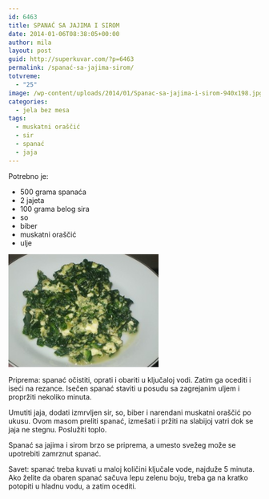 ```yaml
---
id: 6463
title: SPANAĆ SA JAJIMA I SIROM
date: 2014-01-06T08:38:05+00:00
author: mila
layout: post
guid: http://superkuvar.com/?p=6463
permalink: /spanać-sa-jajima-sirom/
totvreme:
  - "25"
image: /wp-content/uploads/2014/01/Spanac-sa-jajima-i-sirom-940x198.jpg
categories:
  - jela bez mesa
tags:
  - muskatni oraščić
  - sir
  - spanać
  - jaja
---
```

Potrebno je:

  * 500 grama spanaća
  * 2 jajeta
  * 100 grama belog sira
  * so
  * biber
  * muskatni oraščić
  * ulje

[<img class="alignnone size-medium wp-image-6465" src="/wp-content/uploads/2014/01/Spanac-sa-jajima-i-sirom-300x225.jpg" alt="Spanac sa jajima i sirom" width="300" height="225" />](/wp-content/uploads/2014/01/Spanac-sa-jajima-i-sirom.jpg)

Priprema: spanać očistiti, oprati i obariti u ključaloj vodi. Zatim ga ocediti i iseći na rezance. Isečen spanać staviti u posudu sa zagrejanim uljem i propržiti nekoliko minuta.

Umutiti jaja, dodati izmrvljen sir, so, biber i narendani muskatni oraščić po ukusu. Ovom masom preliti spanać, izmešati i pržiti na slabijoj vatri dok se jaja ne stegnu. Poslužiti toplo.

Spanać sa jajima i sirom brzo se priprema, a umesto svežeg može se upotrebiti zamrznut spanać.

Savet: spanać treba kuvati u maloj količini ključale vode, najduže 5 minuta. Ako želite da obaren spanać sačuva lepu zelenu boju, treba ga na kratko potopiti u hladnu vodu, a zatim ocediti.

&nbsp;